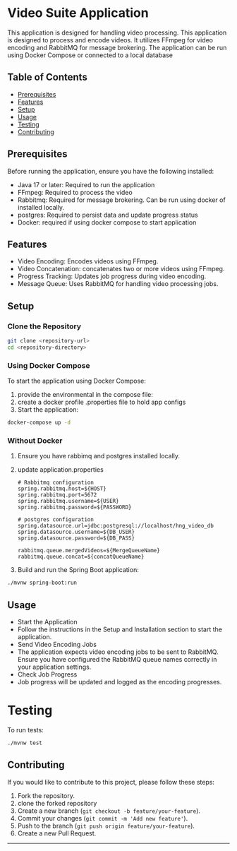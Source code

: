 # Video Suite Application
This application is designed for handling video processing. This application is designed to process and encode videos. It utilizes FFmpeg for video encoding and RabbitMQ for message brokering. The application can be run using Docker Compose or connected to a local database

## Table of Contents

- [Prerequisites](#prerequisites)
- [Features](#features)
- [Setup](#setup)
- [Usage](#usage)
- [Testing](#testing)
- [Contributing](#contributing)

## Prerequisites

Before running the application, ensure you have the following installed:

- Java 17 or later: Required to run the application
- FFmpeg: Required to process the video
- Rabbitmq: Required for message brokering. Can be run using docker of installed locally.
- postgres: Required to persist data and update progress status
- Docker: required if using docker compose to start application

## Features
- Video Encoding: Encodes videos using FFmpeg.
- Video Concatenation: concatenates two or more videos using FFmpeg.
- Progress Tracking: Updates job progress during video encoding. 
- Message Queue: Uses RabbitMQ for handling video processing jobs.

## Setup

### Clone the Repository

```bash
git clone <repository-url>
cd <repository-directory>
```

### Using Docker Compose

To start the application using Docker Compose:

1. provide the environmental in the compose file:
2. create a docker profile .properties file to hold app configs
3. Start the application:

```bash
docker-compose up -d
```

### Without Docker

1. Ensure you have rabbimq and postgres installed locally.
2. update application.properties

    ```properties
    # Rabbitmq configuration
    spring.rabbitmq.host=${HOST}
    spring.rabbitmq.port=5672
    spring.rabbitmq.username=${USER}
    spring.rabbitmq.password=${PASSWORD}
    
    # postgres configuration
    spring.datasource.url=jdbc:postgresql://localhost/hng_video_db
    spring.datasource.username=${DB_USER}
    spring.datasource.password=${DB_PASS}
    
    rabbitmq.queue.mergedVideos=${MergeQueueName}
    rabbitmq.queue.concat=${concatQueueName}
    ```

3. Build and run the Spring Boot application:

```bash
./mvnw spring-boot:run
```
   
## Usage
- Start the Application 
- Follow the instructions in the Setup and Installation section to start the application. 
- Send Video Encoding Jobs 
- The application expects video encoding jobs to be sent to RabbitMQ. Ensure you have configured the RabbitMQ queue names correctly in your application settings. 
- Check Job Progress 
- Job progress will be updated and logged as the encoding progresses.

# Testing
To run tests:
```bash
./mvnw test
```

## Contributing

If you would like to contribute to this project, please follow these steps:

1. Fork the repository.
2. clone the forked repository 
3. Create a new branch (`git checkout -b feature/your-feature`). 
4. Commit your changes (`git commit -m 'Add new feature'`). 
5. Push to the branch (`git push origin feature/your-feature`). 
6. Create a new Pull Request.

---